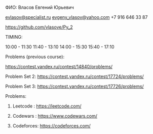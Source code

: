 ФИО: Власов Евгений Юрьевич

evlasov@specialist.ru
evgeny_vlasov@yahoo.com 
+7 916 646 33 87


https://github.com/vlasove/Py_2

TIMING:

10:00 - 11:30
11:40 - 13:10
14:00 - 15:30
15:40 - 17:10



Problems (previous course):

https://contest.yandex.ru/contest/14840/problems/


Problem Set 2: https://contest.yandex.ru/contest/17724/problems/

Problem Set 3: https://contest.yandex.ru/contest/17726/problems/

Problems:

1) Leetcode : https://leetcode.com/

2) Codewars : https://www.codewars.com/

3) Codeforces: https://codeforces.com/
